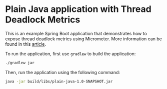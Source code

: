 # Plain Java application with Thread Deadlock Metrics

This is an example Spring Boot application that demonstrates how to expose thread deadlock metrics using Micrometer. More information can be found in this [article](https://medium.com/@ruth.kurniawati/detecting-deadlock-with-micrometer-metrics-a8b71ad63cb3).

To run the application, first use `gradlew` to build the application:

```bash
./gradlew jar
```

Then, run the application using the following command:

```bash
java -jar build/libs/plain-java-1.0-SNAPSHOT.jar
```
